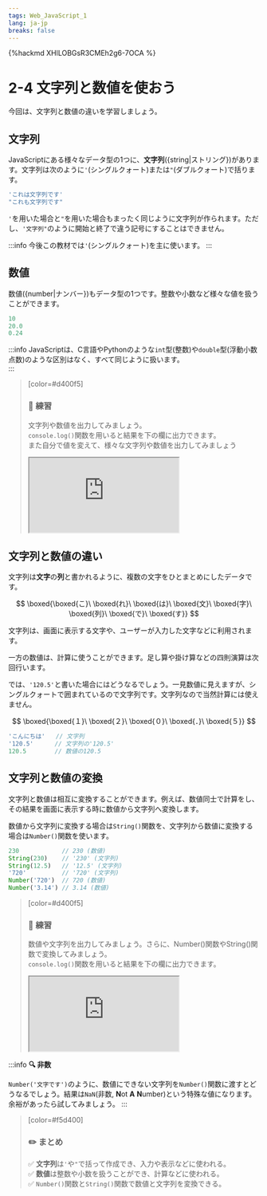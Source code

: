 ```yaml
---
tags: Web_JavaScript_1
lang: ja-jp
breaks: false
---
```


{%hackmd XHlLOBGsR3CMEh2g6-7OCA %}


# 2-4 文字列と数値を使おう

今回は、文字列と数値の違いを学習しましょう。

## 文字列

JavaScriptにある様々なデータ型の1つに、**文字列**({string|ストリング})があります。文字列は次のように`'`(シングルクォート)または`"`(ダブルクォート)で括ります。

```javascript
'これは文字列です'
"これも文字列です"
```

`'`を用いた場合と`"`を用いた場合もまったく同じように文字列が作られます。ただし、`'文字列"`のように開始と終了で違う記号にすることはできません。
<!-- 'と"はまったく同じ -->

:::info
今後この教材では`'`(シングルクォート)を主に使います。
:::

<!--
JSPrimer
https://jsprimer.net/basic/string/
https://jsprimer.net/basic/data-type/#string

MDN
https://developer.mozilla.org/ja/docs/Web/JavaScript/Reference/Global_Objects/String
-->

## 数値

数値({number|ナンバー})もデータ型の1つです。整数や小数など様々な値を扱うことができます。

```javascript
10
20.0
0.24
```

:::info
JavaScriptは、C言語やPythonのような`int`型(整数)や`double`型(浮動小数点数)のような区別はなく、すべて同じように扱います。  
:::

<!-- 
JSPrimer
https://jsprimer.net/basic/data-type/#number

MDN
https://developer.mozilla.org/ja/docs/Web/JavaScript/Reference/Global_Objects/Number
-->

> [color=#d400f5]
> 
> ### :rocket: **練習**
> 
> 文字列や数値を出力してみましょう。  
> `console.log()`関数を用いると結果を下の欄に出力できます。  
> また自分で値を変えて、様々な文字列や数値を出力してみましょう
> 
> <iframe src="https://uec-programming.github.io/basic_training/web-sample/editor.html?code=console.log('おはよう');\nconsole.log(%22こんにちは%22);\nconsole.log(2020);"></iframe>

## 文字列と数値の違い

文字列は**文字**の**列**と書かれるように、複数の文字をひとまとめにしたデータです。

$$
\boxed{\boxed{こ}\ \boxed{れ}\ \boxed{は}\ \boxed{文}\ \boxed{字}\ \boxed{列}\ \boxed{で}\ \boxed{す}}
$$

文字列は、画面に表示する文字や、ユーザーが入力した文字などに利用されます。

一方の数値は、計算に使うことができます。足し算や掛け算などの四則演算は次回行います。

では、`'120.5'`と書いた場合にはどうなるでしょう。一見数値に見えますが、シングルクォートで囲まれているので文字列です。文字列なので当然計算には使えません。

$$
\boxed{\boxed{１}\ \boxed{２}\ \boxed{０}\ \boxed{．}\ \boxed{５}}
$$

```javascript
'こんにちは'   // 文字列
'120.5'      // 文字列の'120.5'
120.5        // 数値の120.5
```

## 文字列と数値の変換

文字列と数値は相互に変換することができます。例えば、数値同士で計算をし、その結果を画面に表示する時に数値から文字列へ変換します。

数値から文字列に変換する場合は`String()`関数を、文字列から数値に変換する場合は`Number()`関数を使います。

```javascript
230            // 230 (数値)
String(230)    // '230' (文字列)
String(12.5)   // '12.5' (文字列)
'720'          // '720' (文字列)
Number('720')  // 720 (数値)
Number('3.14') // 3.14 (数値)
```

> [color=#d400f5]
> 
> ### :rocket: **練習**
> 
> 数値や文字列を出力してみましょう。さらに、Number()関数やString()関数で変換してみましょう。  
> `console.log()`関数を用いると結果を下の欄に出力できます。
> 
> <iframe src="https://uec-programming.github.io/basic_training/web-sample/editor.html?code=console.log(230);\nconsole.log(String(230));"></iframe>

:::info
**:mag: 非数**

`Number('文字です')`のように、数値にできない文字列を`Number()`関数に渡すとどうなるでしょう。結果は`NaN`(非数, **N**ot **A** **N**umber)という特殊な値になります。余裕があったら試してみましょう。
:::

> [color=#f5d400]
> ### :pencil2: **まとめ**
> 
> :white_check_mark: **文字列**は`'`や`"`で括って作成でき、入力や表示などに使われる。  
> :white_check_mark: **数値**は整数や小数を扱うことができ、計算などに使われる。  
> :white_check_mark: `Number()`関数と`String()`関数で数値と文字列を変換できる。  
> 
